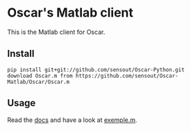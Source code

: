 Oscar's Matlab client
==================

This is the Matlab client for Oscar.

Install
-------
	pip install git+git://github.com/sensout/Oscar-Python.git
	download Oscar.m from https://github.com/sensout/Oscar-Matlab/Oscar/Oscar.m

Usage
-----

Read the [docs](http://oscar.sensout.com/documentation.html) and have a look at [exemple.m](https://github.com/sensout/Oscar-Matlab/example.m).
